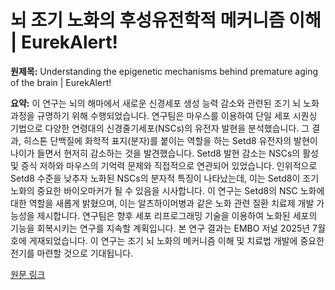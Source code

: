 # 뇌 조기 노화의 후성유전학적 메커니즘 이해 | EurekAlert!

**원제목:** Understanding the epigenetic mechanisms behind premature aging of the brain | EurekAlert!

**요약:** 이 연구는 뇌의 해마에서 새로운 신경세포 생성 능력 감소와 관련된 조기 뇌 노화 과정을 규명하기 위해 수행되었습니다.  연구팀은 마우스를 이용하여 단일 세포 시퀀싱 기법으로 다양한 연령대의 신경줄기세포(NSCs)의 유전자 발현을 분석했습니다.  그 결과, 히스톤 단백질에 화학적 표지(분자)를 붙이는 역할을 하는 Setd8 유전자의 발현이 나이가 들면서 현저히 감소하는 것을 발견했습니다.  Setd8 발현 감소는 NSCs의 활성 및 증식 저하와 마우스의 기억력 문제와 직접적으로 연관되어 있었습니다.  인위적으로 Setd8 수준을 낮추자 노화된 NSCs의 분자적 특징이 나타났는데, 이는 Setd8이 조기 노화의 중요한 바이오마커가 될 수 있음을 시사합니다.  이 연구는 Setd8의 NSC 노화에 대한 역할을 새롭게 밝혔으며,  이는 알츠하이머병과 같은 노화 관련 질환 치료제 개발 가능성을 제시합니다.  연구팀은 향후 세포 리프로그래밍 기술을 이용하여 노화된 세포의 기능을 회복시키는 연구를 지속할 계획입니다.  본 연구 결과는  EMBO 저널 2025년 7월호에 게재되었습니다.  이 연구는  조기 뇌 노화의 메커니즘 이해 및 치료법 개발에 중요한 전기를 마련할 것으로 기대됩니다.

[원문 링크](https://www.eurekalert.org/news-releases/1092297)
